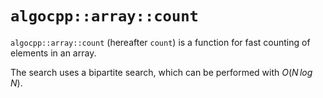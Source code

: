 
# `algocpp::array::count`

`algocpp::array::count` (hereafter `count`) is a function for fast counting of elements in an array.

The search uses a bipartite search, which can be performed with $O(N \, log \, N)$.
